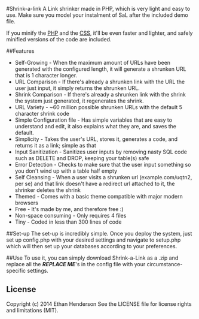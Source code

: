 #Shrink-a-link
A Link shrinker made in PHP, which is very light and easy to use.
Make sure you model your instalment of SaL after the included demo file.

If you minify the [PHP](http://labs.builtbyprime.com/tinyphp/) and the [CSS](http://cssminifier.com/), it'll be even faster and lighter, and safely minified versions of the code are included.

##Features
* Self-Growing - When the maximum amount of URLs have been generated with the configured length, it will generate a shrunken URL that is 1 character longer.
* URL Comparison - If there's already a shrunken link with the URL the user just input, it simply returns the shrunken URL.
* Shrink Comparison - If there's already a shrunken link with the shrink the system just generated, it regenerates the shrink.
* URL Variety - ~60 million possible shrunken URLs with the default 5 character shrink code
* Simple Configuration file - Has simple variables that are easy to understand and edit, it also explains what they are, and saves the default.
* Simplicity - Takes the user's URL, stores it, generates a code, and returns it as a link; simple as that
* Input Sanitization - Sanitizes user inputs by removing nasty SQL code such as DELETE and DROP, keeping your table(s) safe
* Error Detection - Checks to make sure that the user input something so you don't wind up with a table half empty
* Self Cleansing - When a user visits a shrunken url (example.com/uqtn2, per se) and that link doesn't have a redirect url attached to it, the shrinker deletes the shrink
* Themed - Comes with a basic theme compatible with major modern browsers
* Free - It's made by me, and therefore free :)
* Non-space consuming - Only requires 4 files
* Tiny - Coded in less than 300 lines of code

##Set-up
The set-up is incredibly simple.
Once you deploy the system, just set up config.php with your desired settings and navigate to setup.php which will then set up your databases according to your preferences.

##Use
To use it, you can simply download Shrink-a-Link as a .zip and replace all the ***REPLACE ME***'s in the config file with your circumstance-specific settings.

## License
Copyright (c) 2014 Ethan Henderson See the LICENSE file for license rights and limitations (MIT).